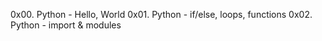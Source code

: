 0x00. Python - Hello, World
0x01. Python - if/else, loops, functions
0x02. Python - import & modules

